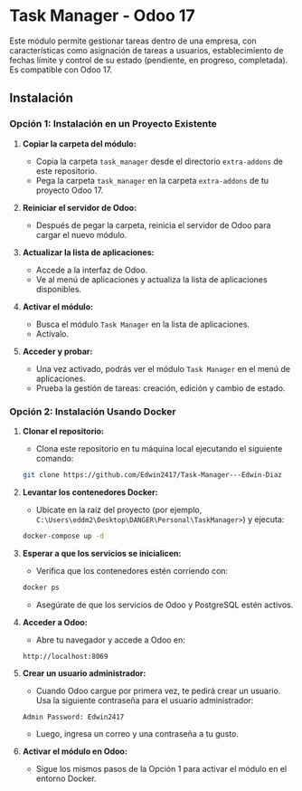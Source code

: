 # Task Manager - Odoo 17

Este módulo permite gestionar tareas dentro de una empresa, con características como asignación de tareas a usuarios, establecimiento de fechas límite y control de su estado (pendiente, en progreso, completada). Es compatible con Odoo 17.

## Instalación

### Opción 1: Instalación en un Proyecto Existente

1. **Copiar la carpeta del módulo:**
   - Copia la carpeta `task_manager` desde el directorio `extra-addons` de este repositorio.
   - Pega la carpeta `task_manager` en la carpeta `extra-addons` de tu proyecto Odoo 17.

2. **Reiniciar el servidor de Odoo:**
   - Después de pegar la carpeta, reinicia el servidor de Odoo para cargar el nuevo módulo.

3. **Actualizar la lista de aplicaciones:**
   - Accede a la interfaz de Odoo.
   - Ve al menú de aplicaciones y actualiza la lista de aplicaciones disponibles.

4. **Activar el módulo:**
   - Busca el módulo `Task Manager` en la lista de aplicaciones.
   - Actívalo.

5. **Acceder y probar:**
   - Una vez activado, podrás ver el módulo `Task Manager` en el menú de aplicaciones.
   - Prueba la gestión de tareas: creación, edición y cambio de estado.

### Opción 2: Instalación Usando Docker

1. **Clonar el repositorio:**
   - Clona este repositorio en tu máquina local ejecutando el siguiente comando:

   ```bash
   git clone https://github.com/Edwin2417/Task-Manager---Edwin-Diaz
   ```

2. **Levantar los contenedores Docker:**
   - Ubícate en la raíz del proyecto (por ejemplo, `C:\Users\eddm2\Desktop\DANGER\Personal\TaskManager>`) y ejecuta:

   ```bash
   docker-compose up -d
   ```

3. **Esperar a que los servicios se inicialicen:**
   - Verifica que los contenedores estén corriendo con:
   
   ```bash
   docker ps
   ```
   
   - Asegúrate de que los servicios de Odoo y PostgreSQL estén activos.

4. **Acceder a Odoo:**
   - Abre tu navegador y accede a Odoo en:

   ```
   http://localhost:8069
   ```

5. **Crear un usuario administrador:**
   - Cuando Odoo cargue por primera vez, te pedirá crear un usuario. Usa la siguiente contraseña para el usuario administrador:

   ```text
   Admin Password: Edwin2417
   ```
   
   - Luego, ingresa un correo y una contraseña a tu gusto.

6. **Activar el módulo en Odoo:**
   - Sigue los mismos pasos de la Opción 1 para activar el módulo en el entorno Docker.